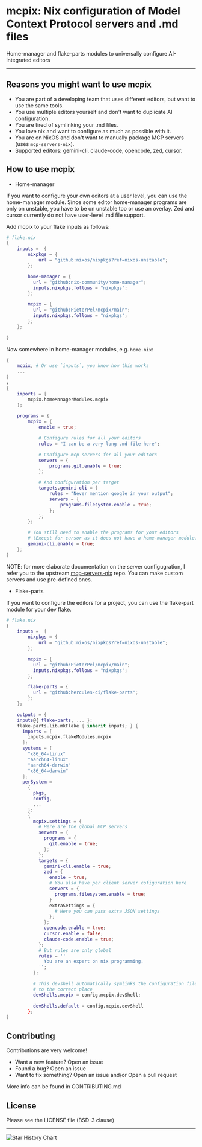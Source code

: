 # mcpix: Nix configuration of Model Context Protocol servers and .md files

Home-manager and flake-parts modules to universally configure AI-integrated editors

______________________________________________________________________

## Reasons you might want to use mcpix

- You are part of a developing team that uses different editors,
  but want to use the same tools.
- You use multiple editors yourself and don't want to duplicate AI configuration.
- You are tired of symlinking your .md files.
- You love nix and want to configure as much as possible with it.
- You are on NixOS and don't want to manually package MCP servers (uses `mcp-servers-nix`).
- Supported editors: gemini-cli, claude-code, opencode, zed, cursor.

## How to use mcpix

- Home-manager

If you want to configure your own editors at a user level,
you can use the home-manager module.
Since some editor home-manager programs are only on unstable,
you have to be on unstable too or use an overlay.
Zed and cursor currently do not have user-level .md file support.

Add mcpix to your flake inputs as follows:

```nix
# flake.nix
{
    inputs =  {
        nixpkgs = {
            url = "github:nixos/nixpkgs?ref=nixos-unstable";
        };

        home-manager = {
          url = "github:nix-community/home-manager";
          inputs.nixpkgs.follows = "nixpkgs";
        };

        mcpix = {
          url = "github:PieterPel/mcpix/main";
          inputs.nixpkgs.follows = "nixpkgs";
        };
    };

}

```

Now somewhere in home-manager modules, e.g. `home.nix`:

```nix
{
    mcpix, # Or use `inputs`, you know how this works
    ...
}
:
{
    imports = [
        mcpix.homeManagerModules.mcpix
    ];

    programs = {
        mcpix = {
            enable = true;

            # Configure rules for all your editors
            rules = "I can be a very long .md file here";

            # Configure mcp servers for all your editors
            servers = {
                programs.git.enable = true;
            };

            # And configuration per target 
            targets.gemini-cli = {
                rules = "Never mention google in your output";
                servers = {
                    programs.filesystem.enable = true;
                };
            };
        };

        # You still need to enable the programs for your editors
        # (Except for cursor as it does not have a home-manager module)
        gemini-cli.enable = true;
    };
}

```

NOTE: for more elaborate documentation on the server configugration,
I refer you to the upstream
[mcp-servers-nix](https://github.com/natsukium/mcp-servers-nix) repo.
You can make custom servers and use pre-defined ones.

- Flake-parts

If you want to configure the editors for a project,
you can use the flake-part module for your dev flake.

```nix
# flake.nix
{
    inputs =  {
        nixpkgs = {
            url = "github:nixos/nixpkgs?ref=nixos-unstable";
        };

        mcpix = {
          url = "github:PieterPel/mcpix/main";
          inputs.nixpkgs.follows = "nixpkgs";
        };

        flake-parts = {
          url = "github:hercules-ci/flake-parts";
        };
    };

    outputs = {
    inputs@{ flake-parts, ... }:
    flake-parts.lib.mkFlake { inherit inputs; } {
      imports = [
        inputs.mcpix.flakeModules.mcpix
      ];
      systems = [
        "x86_64-linux"
        "aarch64-linux"
        "aarch64-darwin"
        "x86_64-darwin"
      ];
      perSystem =
        {
          pkgs,
          config,
          ...
        }:
        {
          mcpix.settings = {
            # Here are the global MCP servers
            servers = {
              programs = {
                git.enable = true;
              };
            };
            targets = {
              gemini-cli.enable = true;
              zed = {
                enable = true;
                # You also have per client server cofiguration here
                servers = {
                  programs.filesystem.enable = true;
                }
                extraSettings = {
                  # Here you can pass extra JSON settings 
                };
              };
              opencode.enable = true;
              cursor.enable = false;
              claude-code.enable = true;
            };
            # But rules are only global
            rules = ''
              You are an expert on nix programming.
            '';
          };

          # This devshell automatically symlinks the configuration files 
          # to the correct place
          devShells.mcpix = config.mcpix.devShell;

          devShells.default = config.mcpix.devShell
        };
}

```

## Contributing

Contributions are very welcome!

- Want a new feature? Open an issue
- Found a bug? Open an issue
- Want to fix something? Open an issue and/or Open a pull request

More info can be found in CONTRIBUTING.md

## License

Please see the LICENSE file (BSD-3 clause)

______________________________________________________________________

<!-- markdownlint-disable MD033 -->

<picture>
  <source
    media="(prefers-color-scheme: dark)"
    srcset="
      https://api.star-history.com/svg?repos=PieterPel/mcpix&type=Date&theme=dark
    "
  />
  <source
    media="(prefers-color-scheme: light)"
    srcset="
      https://api.star-history.com/svg?repos=PieterPel/mcpix&type=Date
    "
  />
  <img
    alt="Star History Chart"
    src="https://api.star-history.com/svg?repos=PieterPel/mcpix&type=Date"
  />
</picture>

